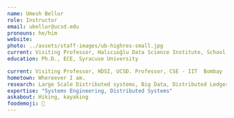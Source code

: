 ```yaml
---
name: Umesh Bellur
role: Instructor
email: ubellur@ucsd.edu
pronouns: he/him
website:
photo: ../assets/staff-images/ub-highres-small.jpg
current: Visiting Professor, Halıcıoğlu Data Science Institute, School of Computing, Information and Data Science
education: Ph.D., ECE, Syracuse University

current: Visiting Professor, HDSI, UCSD. Professor, CSE - IIT  Bombay
hometown: Whereever I am. 
research: Large Scale Distributed systems, Big Data, Distributed Ledgers, Serverless Clouds
expertise: "Systems Engineering, Distributed Systems"
askabout: Hiking, kayaking
foodemoji: 🍞
---
```


